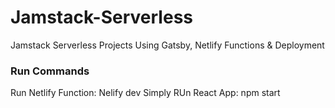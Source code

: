 # Jamstack-Serverless
Jamstack Serverless Projects Using Gatsby, Netlify Functions &amp; Deployment

### Run Commands
Run Netlify Function: Nelify dev
Simply RUn React App: npm start
